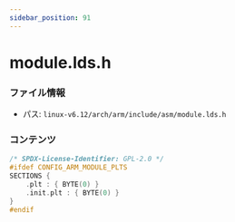 ```yaml
---
sidebar_position: 91
---
```

# module.lds.h

### ファイル情報

- パス: `linux-v6.12/arch/arm/include/asm/module.lds.h`

### コンテンツ

```h
/* SPDX-License-Identifier: GPL-2.0 */
#ifdef CONFIG_ARM_MODULE_PLTS
SECTIONS {
	.plt : { BYTE(0) }
	.init.plt : { BYTE(0) }
}
#endif

```
